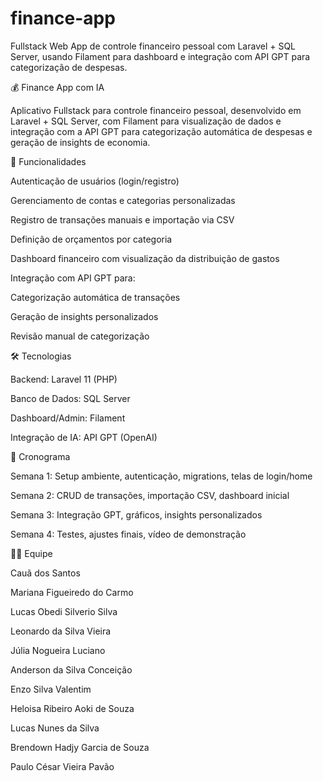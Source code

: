 # finance-app
Fullstack Web App de controle financeiro pessoal com Laravel + SQL Server,  usando Filament para dashboard e integração com API GPT para categorização de despesas.

💰 Finance App com IA

Aplicativo Fullstack para controle financeiro pessoal, desenvolvido em Laravel + SQL Server, com Filament para visualização de dados e integração com a API GPT para categorização automática de despesas e geração de insights de economia.

🚀 Funcionalidades

Autenticação de usuários (login/registro)

Gerenciamento de contas e categorias personalizadas

Registro de transações manuais e importação via CSV

Definição de orçamentos por categoria

Dashboard financeiro com visualização da distribuição de gastos

Integração com API GPT para:

Categorização automática de transações

Geração de insights personalizados

Revisão manual de categorização

🛠️ Tecnologias

Backend: Laravel 11 (PHP)

Banco de Dados: SQL Server

Dashboard/Admin: Filament

Integração de IA: API GPT (OpenAI)

📅 Cronograma

Semana 1: Setup ambiente, autenticação, migrations, telas de login/home

Semana 2: CRUD de transações, importação CSV, dashboard inicial

Semana 3: Integração GPT, gráficos, insights personalizados

Semana 4: Testes, ajustes finais, vídeo de demonstração

👨‍💻 Equipe

Cauã dos Santos

Mariana Figueiredo do Carmo

Lucas Obedi Silverio Silva

Leonardo da Silva Vieira

Júlia Nogueira Luciano

Anderson da Silva Conceição

Enzo Silva Valentim

Heloisa Ribeiro Aoki de Souza

Lucas Nunes da Silva

Brendown Hadjy Garcia de Souza

Paulo César Vieira Pavão
